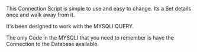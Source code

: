 This Connection Script is simple to use 
and easy to change. Its a Set details once and walk away from it.

It's been designed to work with the MYSQLI QUERY.

The only Code in the MYSQLI that you need to remember is have the Connection to the Database available.
